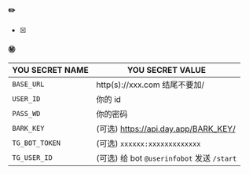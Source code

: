 #### ✏️
- [x] 

#### ㊙️

|YOU SECRET NAME|YOU SECRET VALUE|
|-----|-----|
|`BASE_URL`|http(s)://xxx.com 结尾不要加/|
|`USER_ID`|你的 id|
|`PASS_WD`|你的密码|
|`BARK_KEY`|(可选) https://api.day.app/BARK_KEY/|
|`TG_BOT_TOKEN`|(可选) `xxxxxx:xxxxxxxxxxxxx`|
|`TG_USER_ID`|(可选) 给 bot `@userinfobot` 发送 `/start`|
